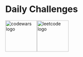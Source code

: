 # Daily Challenges
<img src="https://imgur.com/NlUEh8D" alt="codewars logo" width="100px"><img src="https://imgur.com/sVnU01c.png" alt="leetcode logo" width="100px">
